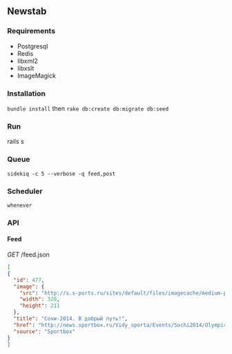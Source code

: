 ## Newstab

### Requirements
* Postgresql
* Redis
* libxml2
* libxslt
* ImageMagick

### Installation
`bundle install` then `rake db:create db:migrate db:seed`

### Run
rails s

### Queue
`sidekiq -c 5 --verbose -q feed,post`

### Scheduler
`whenever`

### API

#### Feed
  *GET* /feed.json
  ```json
[
  {
    "id": 477,
    "image": {
      "src": "http://s.s-ports.ru/sites/default/files/imagecache/medium-photos/2013-10-07T111521Z_33419618_GM1E9A71HCX01_RTRMADP_3_OLYMPICS-SOCHI-FLAME_0.JPG",
      "width": 320,
      "height": 211
    },
    "title": "Сочи-2014. В добрый путь!",
    "href": "http://news.sportbox.ru/Vidy_sporta/Events/Sochi2014/Olympicflame/spbfoto_NI407636_V-dobriy-puti",
    "source": "Sportbox"
  }
]
  ```